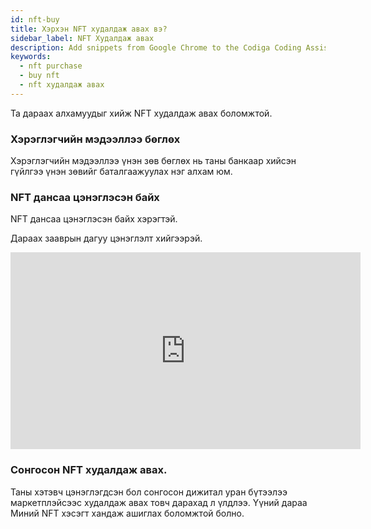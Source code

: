 ```yaml
---
id: nft-buy
title: Хэрхэн NFT худалдаж авах вэ?
sidebar_label: NFT Худалдаж авах
description: Add snippets from Google Chrome to the Codiga Coding Assistant. Create your own snippets and use them in your IDE.
keywords:
  - nft purchase
  - buy nft
  - nft худалдаж авах
---
```


Та дараах алхамуудыг хийж NFT худалдаж авах боломжтой.

### Хэрэглэгчийн мэдээллээ бөглөх

Хэрэглэгчийн мэдээллээ үнэн зөв бөглөх нь таны банкаар хийсэн гүйлгээ үнэн зөвийг баталгаажуулах нэг алхам юм.


### NFT дансаа цэнэглэсэн байх

NFT дансаа цэнэглэсэн байх хэрэгтэй. 

Дараах зааврын дагуу цэнэглэлт хийгээрэй.

<iframe width="560" height="315" src="https://www.youtube.com/embed/mttPofGpj3M" title="YouTube video player" frameborder="0" allow="accelerometer; autoplay; clipboard-write; encrypted-media; gyroscope; picture-in-picture" allowfullscreen></iframe>

### Сонгосон NFT худалдаж авах.

Таны хэтэвч цэнэглэгдсэн бол сонгосон дижитал уран бүтээлээ маркетплэйсээс худалдаж авах товч дарахад л үлдлээ.
Үүний дараа Миний NFT хэсэгт хандаж ашиглах боломжтой болно.